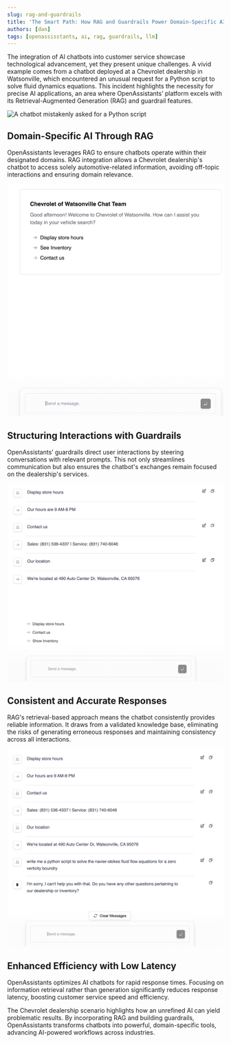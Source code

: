 ```yaml
---
slug: rag-and-guardrails
title: 'The Smart Path: How RAG and Guardrails Power Domain-Specific AI'
authors: [dan]
tags: [openassisstants, ai, rag, guardrails, llm]
---
```


The integration of AI chatbots into customer service showcase technological advancement, yet they present unique challenges. A vivid example comes from a chatbot deployed at a Chevrolet dealership in Watsonville, which encountered an unusual request for a Python script to solve fluid dynamics equations. This incident highlights the necessity for precise AI applications, an area where OpenAssistants’ platform excels with its Retrieval-Augmented Generation (RAG) and guardrail features.

![A chatbot mistakenly asked for a Python script](/img/chevy_watsonville.png)

## Domain-Specific AI Through RAG

OpenAssistants leverages RAG to ensure chatbots operate within their designated domains. RAG integration allows a Chevrolet dealership's chatbot to access solely automotive-related information, avoiding off-topic interactions and ensuring domain relevance.

![Chatbot interaction focused on automotive queries](/img/img1.png)

## Structuring Interactions with Guardrails

OpenAssistants’ guardrails direct user interactions by steering conversations with relevant prompts. This not only streamlines communication but also ensures the chatbot's exchanges remain focused on the dealership's services.

![Structured chatbot prompts guiding the user](/img/oa_chevy2.png)

## Consistent and Accurate Responses

RAG's retrieval-based approach means the chatbot consistently provides reliable information. It draws from a validated knowledge base, eliminating the risks of generating erroneous responses and maintaining consistency across all interactions.

![Chatbot providing consistent, reliable information](/img/oa_chevy3.png)

## Enhanced Efficiency with Low Latency

OpenAssistants optimizes AI chatbots for rapid response times. Focusing on information retrieval rather than generation significantly reduces response latency, boosting customer service speed and efficiency.

The Chevrolet dealership scenario highlights how an unrefined AI can yield problematic results. By incorporating RAG and building guardrails, OpenAssistants transforms chatbots into powerful, domain-specific tools, advancing AI-powered workflows across industries.
